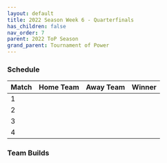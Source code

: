 ```yaml
---
layout: default
title: 2022 Season Week 6 - Quarterfinals
has_children: false
nav_order: 7
parent: 2022 ToP Season
grand_parent: Tournament of Power
---
```


### Schedule

| Match | Home Team | Away Team | Winner |
|:------|:----------|:----------|:-------|
| 1     |           |           |        |
| 2     |           |           |        |
| 3     |           |           |        |
| 4     |           |           |        | 

### Team Builds 

<iframe width=600 height=1000 scrolling="yes" src="https://docs.google.com/document/d/e/2PACX-1vSfozVP9Y3Iy98-KRlmIQsRVg0FkS52ZmdrYk2dmF9Fki8ryScLVnxkh0gjlhvJulMSJrMZ3QTs1BpZ/pub?embedded=true%22%3E</iframe>